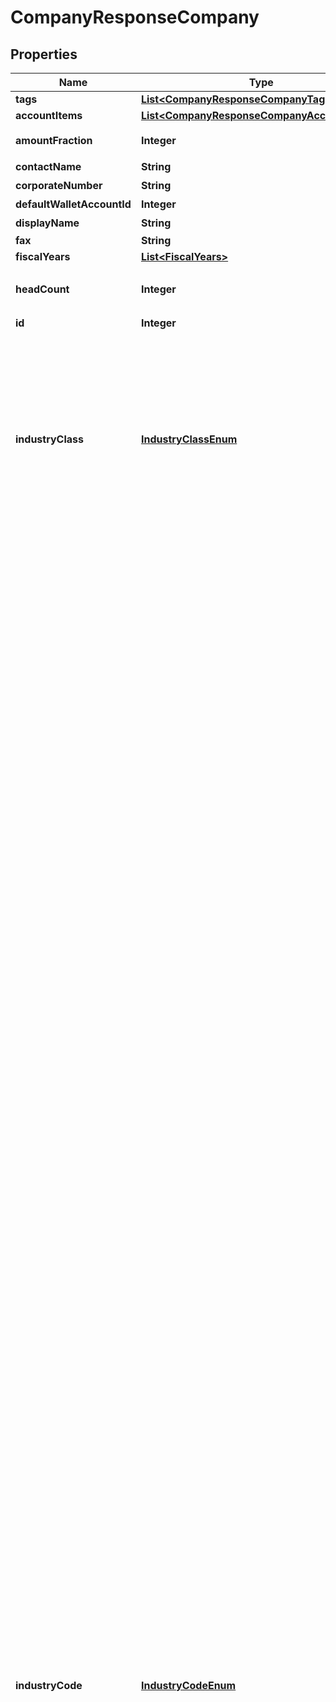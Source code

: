 

# CompanyResponseCompany


## Properties

Name | Type | Description | Notes
------------ | ------------- | ------------- | -------------
**tags** | [**List&lt;CompanyResponseCompanyTags&gt;**](CompanyResponseCompanyTags.md) |  |  [optional]
**accountItems** | [**List&lt;CompanyResponseCompanyAccountItems&gt;**](CompanyResponseCompanyAccountItems.md) |  |  [optional]
**amountFraction** | **Integer** | 金額端数処理方法（0: 切り捨て、1: 切り上げ、2: 四捨五入） | 
**contactName** | **String** | 担当者名 (50文字以内) | 
**corporateNumber** | **String** | 法人番号 (半角数字13桁、法人のみ) | 
**defaultWalletAccountId** | **Integer** | 決済口座のデフォルト |  [optional]
**displayName** | **String** | 事業所名 | 
**fax** | **String** | FAX | 
**fiscalYears** | [**List&lt;FiscalYears&gt;**](FiscalYears.md) |  | 
**headCount** | **Integer** | 従業員数（0: 経営者のみ、1: 2~5人、2: 6~10人、3: 11~20人、4: 21~30人、5: 31~40人、6: 41~100人、7: 100人以上 | 
**id** | **Integer** | 事業所ID | 
**industryClass** | [**IndustryClassEnum**](#IndustryClassEnum) | 種別（agriculture_forestry_fisheries_ore: 農林水産業/鉱業、construction: 建設、manufacturing_processing: 製造/加工、it: IT、transportation_logistics: 運輸/物流、retail_wholesale: 小売/卸売、finance_insurance: 金融/保険、real_estate_rental: 不動産/レンタル、profession: 士業/学術/専門技術サービス、design_production: デザイン/制作、food: 飲食、leisure_entertainment: レジャー/娯楽、lifestyle: 生活関連サービス、education: 教育/学習支援、medical_welfare: 医療/福祉、other_services: その他サービス、other: その他, \&quot;\&quot;: 未選択） | 
**industryCode** | [**IndustryCodeEnum**](#IndustryCodeEnum) | ### 業種 法人&lt;br&gt;   - &#39;&#39;: 未選択   - agriculture: 農業   - forestry: 林業   - fishing_industry: 漁業、水産養殖業   - mining: 鉱業、採石業、砂利採取業   - civil_contractors: 土木工事業   - pavement: 舗装工事業   - carpenter: とび、大工、左官等の建設工事業   - renovation: リフォーム工事業   - electrical_plumbing: 電気、管工事等の設備工事業   - grocery: 食料品の製造加工業   - machinery_manufacturing: 機械器具の製造加工業   - printing: 印刷業   - other_manufacturing: その他の製造加工業   - software_development: 受託：ソフトウェア、アプリ開発業   - system_development: 受託：システム開発業   - survey_analysis: 受託：調査、分析等の情報処理業   - server_management: 受託：サーバー運営管理   - website_production: 受託：ウェブサイト制作   - online_service_management: オンラインサービス運営業   - online_advertising_agency: オンライン広告代理店業   - online_advertising_planning_production: オンライン広告企画・制作業   - online_media_management: オンラインメディア運営業   - portal_site_management: ポータルサイト運営業   - other_it_services: その他、IT サービス業   - transport_delivery: 輸送業、配送業   - delivery: バイク便等の配達業   - other_transportation_logistics: その他の運輸業、物流業   - other_wholesale: 卸売業：その他   - clothing_wholesale_fiber: 卸売業：衣類卸売／繊維   - food_wholesale: 卸売業：飲食料品   - entrusted_development_wholesale: 卸売業：機械器具   - online_shop: 小売業：無店舗　オンラインショップ   - fashion_grocery_store: 小売業：店舗あり　ファッション、雑貨   - food_store: 小売業：店舗あり　生鮮食品、飲食料品   - entrusted_store: 小売業：店舗あり　機械、器具   - other_store: 小売業：店舗あり　その他   - financial_instruments_exchange: 金融業：金融商品取引   - commodity_futures_investment_advisor: 金融業：商品先物取引、商品投資顧問   - other_financial: 金融業：その他   - brokerage_insurance: 保険業：仲介、代理   - other_insurance: 保険業：その他   - real_estate_developer: 不動産業：ディベロッパー   - real_estate_brokerage: 不動産業：売買、仲介   - rent_coin_parking_management: 不動産業：賃貸、コインパーキング、管理   - rental_office_co_working_space: 不動産業：レンタルオフィス、コワーキングスペース   - rental_lease: レンタル業、リース業   - cpa_tax_accountant: 士業：公認会計士事務所、税理士事務所   - law_office: 士業：法律事務所   - judicial_and_administrative_scrivener: 士業：司法書士事務所／行政書士事務所   - labor_consultant: 士業：社会保険労務士事務所   - other_profession: 士業：その他   - business_consultant: 経営コンサルタント   - academic_research_development: 学術・開発研究機関   - advertising_agency: 広告代理店   - advertising_planning_production: 広告企画／制作   - design_development: ソフトウェア、アプリ開発業（受託）   - apparel_industry_design: 服飾デザイン業、工業デザイン業   - website_design: ウェブサイト制作（受託）   - advertising_planning_design: 広告企画／制作業   - other_design: その他、デザイン／制作   - restaurants_coffee_shops: レストラン、喫茶店等の飲食店業   - sale_of_lunch: 弁当の販売業   - bread_confectionery_manufacture_sale: パン、菓子等の製造販売業   - delivery_catering_mobile_catering: デリバリー業、ケータリング業、移動販売業   - hotel_inn: 宿泊業：ホテル、旅館   - homestay: 宿泊業：民泊   - travel_agency: 旅行代理店業   - leisure_sports_facility_management: レジャー、スポーツ等の施設運営業   - show_event_management: ショー、イベント等の興行、イベント運営業   - barber: ビューティ、ヘルスケア業：床屋、理容室   - beauty_salon: ビューティ、ヘルスケア業：美容室   - spa_sand_bath_sauna: ビューティ、ヘルスケア業：スパ、砂風呂、サウナ等   - este_ail_salon: ビューティ、ヘルスケア業：その他、エステサロン、ネイルサロン等   - bridal_planning_introduce_wedding: 冠婚葬祭業：ブライダルプランニング、結婚式場紹介等   - memorial_ceremony_funeral: 冠婚葬祭業：メモリアルセレモニー、葬儀等   - moving: 引っ越し業   - courier_industry: 宅配業   - house_maid_cleaning_agency: 家事代行サービス業：無店舗　ハウスメイド、掃除代行等   - re_tailoring_clothes: 家事代行サービス業：店舗あり　衣類修理、衣類仕立て直し等   - training_institute_management: 研修所等の施設運営業   - tutoring_school: 学習塾、進学塾等の教育・学習支援業   - music_calligraphy_abacus_classroom: 音楽教室、書道教室、そろばん教室等の教育・学習支援業   - english_school: 英会話スクール等の語学学習支援業   - tennis_yoga_judo_school: テニススクール、ヨガ教室、柔道場等のスポーツ指導、支援業   - culture_school: その他、カルチャースクール等の教育・学習支援業   - seminar_planning_management: セミナー等の企画、運営業   - hospital_clinic: 医療業：病院、一般診療所、クリニック等   - dental_clinic: 医療業：歯科診療所   - other_medical_services: 医療業：その他、医療サービス等   - nursery: 福祉業：保育所等、児童向け施設型サービス   - nursing_home: 福祉業：老人ホーム等、老人向け施設型サービス   - rehabilitation_support_services: 福祉業：療育支援サービス等、障害者等向け施設型サービス   - other_welfare: 福祉業：その他、施設型福祉サービス   - visit_welfare_service: 福祉業：訪問型福祉サービス   - recruitment_temporary_staffing: 人材紹介業、人材派遣業   - life_related_recruitment_temporary_staffing: 生活関連サービスの人材紹介業、人材派遣業   - car_maintenance_car_repair: 自動車整備業、自動車修理業   - machinery_equipment_maintenance_repair: 機械機器類の整備業、修理業   - cleaning_maintenance_building_management: 清掃業、メンテナンス業、建物管理業   - security: 警備業   - other_services: その他のサービス業   - npo: &#39;NPO&#39;   - general_incorporated_association: &#39;一般社団法人&#39;   - general_incorporated_foundation: &#39;一般財団法人&#39;   - other_association: &#39;その他組織&#39; &lt;br&gt; &lt;br&gt; ### 業種 個人&lt;br&gt;   - &#39;&#39;: 未選択   - manufacturing: 製造業   - education: 教育   - medical: 医療/福祉   - ict: ソフトウェア・情報サービス業   - food: 飲食業   - construction: 建設業   - transportation: 運送業   - trading: 卸売業   - retail: 小売業   - finance: 金融/保険業   - real_estate: 不動産業   - agriculture: 農業   - travel: 旅行・宿泊業   - accountant: 専門業（税理士・会計士）   - lawer: その他専門業（法律など）   - consultant: サービス業（コンサルティング）   - recruit: サービス業（人材）   - publication: サービス業（出版）   - design: サービス業（デザイン）   - barber: サービス業（理容・美容）   - others: その他サービス業   - company_employee: 会社員   - others_side_business: その他(副業や株取引のみなど)   - others_deduction: その他(医療費などの控除のみ)   - default: 未定 | 
**invoiceLayout** | [**InvoiceLayoutEnum**](#InvoiceLayoutEnum) | 請求書レイアウト * &#x60;default_classic&#x60; - レイアウト１/クラシック (デフォルト)  * &#x60;standard_classic&#x60; - レイアウト２/クラシック  * &#x60;envelope_classic&#x60; - 封筒１/クラシック  * &#x60;carried_forward_standard_classic&#x60; - レイアウト３（繰越金額欄あり）/クラシック  * &#x60;carried_forward_envelope_classic&#x60; - 封筒２（繰越金額欄あり）/クラシック  * &#x60;default_modern&#x60; - レイアウト１/モダン  * &#x60;standard_modern&#x60; - レイアウト２/モダン  * &#x60;envelope_modern&#x60; - 封筒/モダン | 
**items** | [**List&lt;CompanyResponseCompanyItems&gt;**](CompanyResponseCompanyItems.md) |  |  [optional]
**minusFormat** | **Integer** | マイナスの表示方法（0: -、 1: △） | 
**name** | **String** | 事業所の正式名称 (100文字以内) | 
**nameKana** | **String** | 正式名称フリガナ (100文字以内) | 
**partners** | [**List&lt;CompanyResponseCompanyPartners&gt;**](CompanyResponseCompanyPartners.md) |  |  [optional]
**phone1** | **String** | 電話番号１ | 
**phone2** | **String** | 電話番号２ | 
**prefectureCode** | **Integer** | 都道府県コード（-1: 設定しない、0: 北海道、1:青森、2:岩手、3:宮城、4:秋田、5:山形、6:福島、7:茨城、8:栃木、9:群馬、10:埼玉、11:千葉、12:東京、13:神奈川、14:新潟、15:富山、16:石川、17:福井、18:山梨、19:長野、20:岐阜、21:静岡、22:愛知、23:三重、24:滋賀、25:京都、26:大阪、27:兵庫、28:奈良、29:和歌山、30:鳥取、31:島根、32:岡山、33:広島、34:山口、35:徳島、36:香川、37:愛媛、38:高知、39:福岡、40:佐賀、41:長崎、42:熊本、43:大分、44:宮崎、45:鹿児島、46:沖縄 | 
**privateSettlement** | **Boolean** | プライベート資金/役員資金（false: 使用しない、true: 使用する） | 
**role** | [**RoleEnum**](#RoleEnum) | ユーザーの権限 | 
**sections** | [**List&lt;CompanyResponseCompanySections&gt;**](CompanyResponseCompanySections.md) |  |  [optional]
**streetName1** | **String** | 市区町村・番地 | 
**streetName2** | **String** | 建物名・部屋番号など | 
**taxAtSourceCalcType** | **Integer** | 源泉徴収税計算（0: 消費税を含める、1: 消費税を含めない） | 
**taxCodes** | [**List&lt;CompanyResponseCompanyTaxCodes&gt;**](CompanyResponseCompanyTaxCodes.md) |  |  [optional]
**txnNumberFormat** | [**TxnNumberFormatEnum**](#TxnNumberFormatEnum) | 仕訳番号形式（not_used: 使用しない、digits: 数字（例：5091824）、alnum: 英数字（例：59J0P）） | 
**usePartnerCode** | **Boolean** | 取引先コードの利用設定（true: 有効、 false: 無効） | 
**walletables** | [**List&lt;CompanyResponseCompanyWalletables&gt;**](CompanyResponseCompanyWalletables.md) |  |  [optional]
**workflowSetting** | [**WorkflowSettingEnum**](#WorkflowSettingEnum) | 仕訳承認フロー（enable: 有効、 disable: 無効） | 
**zipcode** | **String** | 郵便番号 | 



## Enum: IndustryClassEnum

Name | Value
---- | -----
AGRICULTURE_FORESTRY_FISHERIES_ORE | &quot;agriculture_forestry_fisheries_ore&quot;
CONSTRUCTION | &quot;construction&quot;
MANUFACTURING_PROCESSING | &quot;manufacturing_processing&quot;
IT | &quot;it&quot;
TRANSPORTATION_LOGISTICS | &quot;transportation_logistics&quot;
RETAIL_WHOLESALE | &quot;retail_wholesale&quot;
FINANCE_INSURANCE | &quot;finance_insurance&quot;
REAL_ESTATE_RENTAL | &quot;real_estate_rental&quot;
PROFESSION | &quot;profession&quot;
DESIGN_PRODUCTION | &quot;design_production&quot;
FOOD | &quot;food&quot;
LEISURE_ENTERTAINMENT | &quot;leisure_entertainment&quot;
LIFESTYLE | &quot;lifestyle&quot;
EDUCATION | &quot;education&quot;
MEDICAL_WELFARE | &quot;medical_welfare&quot;
OTHER_SERVICES | &quot;other_services&quot;
OTHER | &quot;other&quot;
EMPTY | &quot;&quot;



## Enum: IndustryCodeEnum

Name | Value
---- | -----
EMPTY | &quot;&quot;
AGRICULTURE | &quot;agriculture&quot;
FORESTRY | &quot;forestry&quot;
FISHING_INDUSTRY | &quot;fishing_industry&quot;
MINING | &quot;mining&quot;
CIVIL_CONTRACTORS | &quot;civil_contractors&quot;
PAVEMENT | &quot;pavement&quot;
CARPENTER | &quot;carpenter&quot;
RENOVATION | &quot;renovation&quot;
ELECTRICAL_PLUMBING | &quot;electrical_plumbing&quot;
GROCERY | &quot;grocery&quot;
MACHINERY_MANUFACTURING | &quot;machinery_manufacturing&quot;
PRINTING | &quot;printing&quot;
OTHER_MANUFACTURING | &quot;other_manufacturing&quot;
SOFTWARE_DEVELOPMENT | &quot;software_development&quot;
SYSTEM_DEVELOPMENT | &quot;system_development&quot;
SURVEY_ANALYSIS | &quot;survey_analysis&quot;
SERVER_MANAGEMENT | &quot;server_management&quot;
WEBSITE_PRODUCTION | &quot;website_production&quot;
ONLINE_SERVICE_MANAGEMENT | &quot;online_service_management&quot;
ONLINE_ADVERTISING_AGENCY | &quot;online_advertising_agency&quot;
ONLINE_ADVERTISING_PLANNING_PRODUCTION | &quot;online_advertising_planning_production&quot;
ONLINE_MEDIA_MANAGEMENT | &quot;online_media_management&quot;
PORTAL_SITE_MANAGEMENT | &quot;portal_site_management&quot;
OTHER_IT_SERVICES | &quot;other_it_services&quot;
TRANSPORT_DELIVERY | &quot;transport_delivery&quot;
DELIVERY | &quot;delivery&quot;
OTHER_TRANSPORTATION_LOGISTICS | &quot;other_transportation_logistics&quot;
OTHER_WHOLESALE | &quot;other_wholesale&quot;
CLOTHING_WHOLESALE_FIBER | &quot;clothing_wholesale_fiber&quot;
FOOD_WHOLESALE | &quot;food_wholesale&quot;
ENTRUSTED_DEVELOPMENT_WHOLESALE | &quot;entrusted_development_wholesale&quot;
ONLINE_SHOP | &quot;online_shop&quot;
FASHION_GROCERY_STORE | &quot;fashion_grocery_store&quot;
FOOD_STORE | &quot;food_store&quot;
ENTRUSTED_STORE | &quot;entrusted_store&quot;
OTHER_STORE | &quot;other_store&quot;
FINANCIAL_INSTRUMENTS_EXCHANGE | &quot;financial_instruments_exchange&quot;
COMMODITY_FUTURES_INVESTMENT_ADVISOR | &quot;commodity_futures_investment_advisor&quot;
OTHER_FINANCIAL | &quot;other_financial&quot;
BROKERAGE_INSURANCE | &quot;brokerage_insurance&quot;
OTHER_INSURANCE | &quot;other_insurance&quot;
REAL_ESTATE_DEVELOPER | &quot;real_estate_developer&quot;
REAL_ESTATE_BROKERAGE | &quot;real_estate_brokerage&quot;
RENT_COIN_PARKING_MANAGEMENT | &quot;rent_coin_parking_management&quot;
RENTAL_OFFICE_CO_WORKING_SPACE | &quot;rental_office_co_working_space&quot;
RENTAL_LEASE | &quot;rental_lease&quot;
CPA_TAX_ACCOUNTANT | &quot;cpa_tax_accountant&quot;
LAW_OFFICE | &quot;law_office&quot;
JUDICIAL_AND_ADMINISTRATIVE_SCRIVENER | &quot;judicial_and_administrative_scrivener&quot;
LABOR_CONSULTANT | &quot;labor_consultant&quot;
OTHER_PROFESSION | &quot;other_profession&quot;
BUSINESS_CONSULTANT | &quot;business_consultant&quot;
ACADEMIC_RESEARCH_DEVELOPMENT | &quot;academic_research_development&quot;
ADVERTISING_AGENCY | &quot;advertising_agency&quot;
ADVERTISING_PLANNING_PRODUCTION | &quot;advertising_planning_production&quot;
DESIGN_DEVELOPMENT | &quot;design_development&quot;
APPAREL_INDUSTRY_DESIGN | &quot;apparel_industry_design&quot;
WEBSITE_DESIGN | &quot;website_design&quot;
ADVERTISING_PLANNING_DESIGN | &quot;advertising_planning_design&quot;
OTHER_DESIGN | &quot;other_design&quot;
RESTAURANTS_COFFEE_SHOPS | &quot;restaurants_coffee_shops&quot;
SALE_OF_LUNCH | &quot;sale_of_lunch&quot;
BREAD_CONFECTIONERY_MANUFACTURE_SALE | &quot;bread_confectionery_manufacture_sale&quot;
DELIVERY_CATERING_MOBILE_CATERING | &quot;delivery_catering_mobile_catering&quot;
HOTEL_INN | &quot;hotel_inn&quot;
HOMESTAY | &quot;homestay&quot;
TRAVEL_AGENCY | &quot;travel_agency&quot;
LEISURE_SPORTS_FACILITY_MANAGEMENT | &quot;leisure_sports_facility_management&quot;
SHOW_EVENT_MANAGEMENT | &quot;show_event_management&quot;
BARBER | &quot;barber&quot;
BEAUTY_SALON | &quot;beauty_salon&quot;
SPA_SAND_BATH_SAUNA | &quot;spa_sand_bath_sauna&quot;
ESTE_AIL_SALON | &quot;este_ail_salon&quot;
BRIDAL_PLANNING_INTRODUCE_WEDDING | &quot;bridal_planning_introduce_wedding&quot;
MEMORIAL_CEREMONY_FUNERAL | &quot;memorial_ceremony_funeral&quot;
MOVING | &quot;moving&quot;
COURIER_INDUSTRY | &quot;courier_industry&quot;
HOUSE_MAID_CLEANING_AGENCY | &quot;house_maid_cleaning_agency&quot;
RE_TAILORING_CLOTHES | &quot;re_tailoring_clothes&quot;
TRAINING_INSTITUTE_MANAGEMENT | &quot;training_institute_management&quot;
TUTORING_SCHOOL | &quot;tutoring_school&quot;
MUSIC_CALLIGRAPHY_ABACUS_CLASSROOM | &quot;music_calligraphy_abacus_classroom&quot;
ENGLISH_SCHOOL | &quot;english_school&quot;
TENNIS_YOGA_JUDO_SCHOOL | &quot;tennis_yoga_judo_school&quot;
CULTURE_SCHOOL | &quot;culture_school&quot;
SEMINAR_PLANNING_MANAGEMENT | &quot;seminar_planning_management&quot;
HOSPITAL_CLINIC | &quot;hospital_clinic&quot;
DENTAL_CLINIC | &quot;dental_clinic&quot;
OTHER_MEDICAL_SERVICES | &quot;other_medical_services&quot;
NURSERY | &quot;nursery&quot;
NURSING_HOME | &quot;nursing_home&quot;
REHABILITATION_SUPPORT_SERVICES | &quot;rehabilitation_support_services&quot;
OTHER_WELFARE | &quot;other_welfare&quot;
VISIT_WELFARE_SERVICE | &quot;visit_welfare_service&quot;
RECRUITMENT_TEMPORARY_STAFFING | &quot;recruitment_temporary_staffing&quot;
LIFE_RELATED_RECRUITMENT_TEMPORARY_STAFFING | &quot;life_related_recruitment_temporary_staffing&quot;
CAR_MAINTENANCE_CAR_REPAIR | &quot;car_maintenance_car_repair&quot;
MACHINERY_EQUIPMENT_MAINTENANCE_REPAIR | &quot;machinery_equipment_maintenance_repair&quot;
CLEANING_MAINTENANCE_BUILDING_MANAGEMENT | &quot;cleaning_maintenance_building_management&quot;
SECURITY | &quot;security&quot;
OTHER_SERVICES | &quot;other_services&quot;
NPO | &quot;npo&quot;
GENERAL_INCORPORATED_ASSOCIATION | &quot;general_incorporated_association&quot;
GENERAL_INCORPORATED_FOUNDATION | &quot;general_incorporated_foundation&quot;
OTHER_ASSOCIATION | &quot;other_association&quot;
MANUFACTURING | &quot;manufacturing&quot;
EDUCATION | &quot;education&quot;
MEDICAL | &quot;medical&quot;
ICT | &quot;ict&quot;
FOOD | &quot;food&quot;
CONSTRUCTION | &quot;construction&quot;
TRANSPORTATION | &quot;transportation&quot;
TRADING | &quot;trading&quot;
RETAIL | &quot;retail&quot;
FINANCE | &quot;finance&quot;
REAL_ESTATE | &quot;real_estate&quot;
TRAVEL | &quot;travel&quot;
ACCOUNTANT | &quot;accountant&quot;
LAWER | &quot;lawer&quot;
CONSULTANT | &quot;consultant&quot;
RECRUIT | &quot;recruit&quot;
PUBLICATION | &quot;publication&quot;
DESIGN | &quot;design&quot;
OTHERS | &quot;others&quot;
COMPANY_EMPLOYEE | &quot;company_employee&quot;
OTHERS_SIDE_BUSINESS | &quot;others_side_business&quot;
OTHERS_DEDUCTION | &quot;others_deduction&quot;
DEFAULT | &quot;default&quot;



## Enum: InvoiceLayoutEnum

Name | Value
---- | -----
DEFAULT_CLASSIC | &quot;default_classic&quot;
STANDARD_CLASSIC | &quot;standard_classic&quot;
ENVELOPE_CLASSIC | &quot;envelope_classic&quot;
CARRIED_FORWARD_STANDARD_CLASSIC | &quot;carried_forward_standard_classic&quot;
CARRIED_FORWARD_ENVELOPE_CLASSIC | &quot;carried_forward_envelope_classic&quot;
DEFAULT_MODERN | &quot;default_modern&quot;
STANDARD_MODERN | &quot;standard_modern&quot;
ENVELOPE_MODERN | &quot;envelope_modern&quot;



## Enum: RoleEnum

Name | Value
---- | -----
ADMIN | &quot;admin&quot;
SIMPLE_ACCOUNTING | &quot;simple_accounting&quot;
SELF_ONLY | &quot;self_only&quot;
READ_ONLY | &quot;read_only&quot;
WORKFLOW | &quot;workflow&quot;



## Enum: TxnNumberFormatEnum

Name | Value
---- | -----
NOT_USED | &quot;not_used&quot;
DIGITS | &quot;digits&quot;
ALNUM | &quot;alnum&quot;



## Enum: WorkflowSettingEnum

Name | Value
---- | -----
ENABLE | &quot;enable&quot;
DISABLE | &quot;disable&quot;



